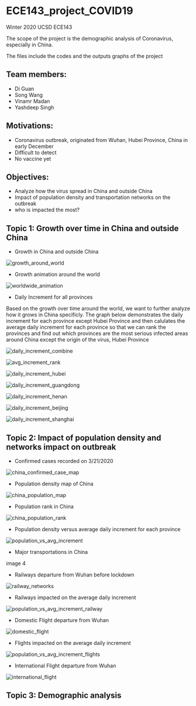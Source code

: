 # ECE143_project_COVID19

Winter 2020 UCSD ECE143

The scope of the project is the demographic analysis of Coronavirus, especially in China. 

The files include the codes and the outputs graphs of the project


Team members:
-
- Di Guan
- Song Wang
- Vinamr Madan
- Yashdeep Singh

Motivations:
-
- Coronavirus outbreak, originated from Wuhan, Hubei Province, China in early December
- Difficult to detect 
- No vaccine yet

Objectives:
-
- Analyze how the virus spread in China and outside China
- Impact of population density and transportation networks on the outbreak
- who is impacted the most?


Topic 1: Growth over time in China and outside China
- 
- Growth in China and outside China

![growth_around_world](https://user-images.githubusercontent.com/53081268/77389407-5a6b1580-6d50-11ea-8f65-6df7073ec210.png)

- Growth animation around the world

![worldwide_animation](https://user-images.githubusercontent.com/53081268/77389479-900ffe80-6d50-11ea-8a03-454e45116949.png)

- Daily Increment for all provinces

Based on the growth over time around the world, we want to further analyze how it grows in China specificly. The graph below demonstrates the daily increment for each province except Hubei Province and then calulates the average daily increment for each province so that we can rank the provinces and find out which provinces are the most serious infected areas around China except the origin of the virus, Hubei Province

![daily_increment_combine](https://user-images.githubusercontent.com/53081268/77393632-ab800700-6d5a-11ea-884e-990dfe194bca.png)

![avg_increment_rank](https://user-images.githubusercontent.com/53081268/77468719-3698e580-6dcb-11ea-89db-b3f4946afd86.png)

![daily_increment_hubei](https://user-images.githubusercontent.com/53081268/77393680-ce122000-6d5a-11ea-8cb9-be01790712cf.png)

![daily_increment_guangdong](https://user-images.githubusercontent.com/53081268/77393876-3f51d300-6d5b-11ea-9ca8-81ba27a1f05d.png)

![daily_increment_henan](https://user-images.githubusercontent.com/53081268/77394485-be93d680-6d5c-11ea-8449-ccd66646c62a.png)

![daily_increment_beijing](https://user-images.githubusercontent.com/53081268/77394143-d9198000-6d5b-11ea-915a-cc30511f7d83.png)

![daily_increment_shanghai](https://user-images.githubusercontent.com/53081268/77394152-db7bda00-6d5b-11ea-9c74-0a473ff08438.png)

Topic 2: Impact of population density and networks impact on outbreak
- 
- Confirmed cases recorded on 3/21/2020

![china_confirmed_case_map](https://user-images.githubusercontent.com/53081268/77390796-3f020980-6d54-11ea-8700-f0259c78b30d.png)

- Population density map of China

![china_population_map](https://user-images.githubusercontent.com/53081268/77390612-c3a05800-6d53-11ea-952a-91bef498e717.png)

- Population rank in China

![china_population_rank](https://user-images.githubusercontent.com/53081268/77391065-031b7400-6d55-11ea-8e4c-910579617230.png)

- Population density versus average daily increment for each province

![population_vs_avg_increment](https://user-images.githubusercontent.com/53081268/77390636-d155dd80-6d53-11ea-8bc9-e22d6aa97e3d.png)

- Major transportations in China

image 4

- Railways departure from Wuhan before lockdown

![railway_networks](https://user-images.githubusercontent.com/53081268/77390703-fba79b00-6d53-11ea-9e14-77d5274f556b.png)

- Railways impacted on the average daily increment

![population_vs_avg_increment_railway](https://user-images.githubusercontent.com/53081268/77390669-e5014400-6d53-11ea-9b7d-aac1c90bcfe6.png)

- Domestic Flight departure from Wuhan 

![domestic_flight](https://user-images.githubusercontent.com/53081268/77390877-7e305a80-6d54-11ea-9747-3a2890fee4c7.png)

- Flights impacted on the average daily increment

![population_vs_avg_increment_flights](https://user-images.githubusercontent.com/53081268/77390887-8ee0d080-6d54-11ea-8f04-6e6ef5c60de8.png)


- International Flight departure from Wuhan

![international_flight](https://user-images.githubusercontent.com/53081268/77390902-999b6580-6d54-11ea-9c5f-4722f16ac904.png)


Topic 3: Demographic analysis
-

